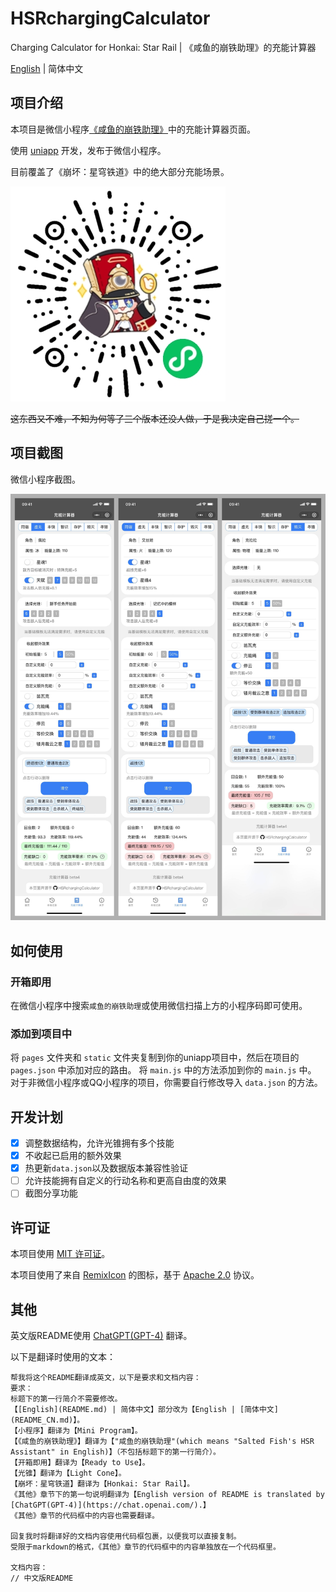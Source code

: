 # HSRchargingCalculator

Charging Calculator for Honkai: Star Rail | 《咸鱼的崩铁助理》的充能计算器

[English](README.md) | 简体中文

## 项目介绍

本项目是微信小程序[《咸鱼的崩铁助理》](%E5%92%B8%E9%B1%BC%E7%9A%84%E5%B4%A9%E9%93%81%E5%8A%A9%E7%90%86.md)中的充能计算器页面。

使用 [uniapp](https://uniapp.dcloud.net.cn/) 开发，发布于微信小程序。

目前覆盖了《崩坏：星穹铁道》中的绝大部分充能场景。

![miniprogram-qrcode](img/miniprogram-qrcode.jpg)

~~这东西又不难，不知为何等了三个版本还没人做，于是我决定自己搓一个。~~

## 项目截图

微信小程序截图。

![preview](/img/preview.jpg)

## 如何使用

### 开箱即用

在微信小程序中搜索`咸鱼的崩铁助理`或使用微信扫描上方的小程序码即可使用。

### 添加到项目中

将 `pages` 文件夹和 `static` 文件夹复制到你的uniapp项目中，然后在项目的 `pages.json` 中添加对应的路由。
将 `main.js` 中的方法添加到你的 `main.js` 中。
对于非微信小程序或QQ小程序的项目，你需要自行修改导入 `data.json` 的方法。

## 开发计划

- [x] 调整数据结构，允许光锥拥有多个技能
- [x] 不收起已启用的额外效果
- [x] 热更新`data.json`以及数据版本兼容性验证
- [ ] 允许技能拥有自定义的行动名称和更高自由度的效果
- [ ] 截图分享功能

## 许可证

本项目使用 [MIT 许可证](LICENSE)。

本项目使用了来自 [RemixIcon](https://github.com/Remix-Design/RemixIcon/) 的图标，基于 [Apache 2.0](https://github.com/Remix-Design/RemixIcon/blob/master/License) 协议。

## 其他

英文版README使用 [ChatGPT(GPT-4)](https://chat.openai.com/) 翻译。

以下是翻译时使用的文本：

```text
帮我将这个README翻译成英文，以下是要求和文档内容：
要求：
标题下的第一行简介不需要修改。
【[English](README.md) | 简体中文】部分改为【English | [简体中文](README_CN.md)】。
【小程序】翻译为【Mini Program】。
【《咸鱼的崩铁助理》】翻译为【"咸鱼的崩铁助理"(which means "Salted Fish's HSR Assistant" in English)】（不包括标题下的第一行简介）。
【开箱即用】翻译为【Ready to Use】。
【光锥】翻译为【Light Cone】。
【崩坏：星穹铁道】翻译为【Honkai: Star Rail】。
《其他》章节下的第一句说明翻译为【English version of README is translated by [ChatGPT(GPT-4)](https://chat.openai.com/).】
《其他》章节的代码框中的内容也需要翻译。

回复我时将翻译好的文档内容使用代码框包裹，以便我可以直接复制。
受限于markdown的格式，《其他》章节的代码框中的内容单独放在一个代码框里。

文档内容：
// 中文版README
```
